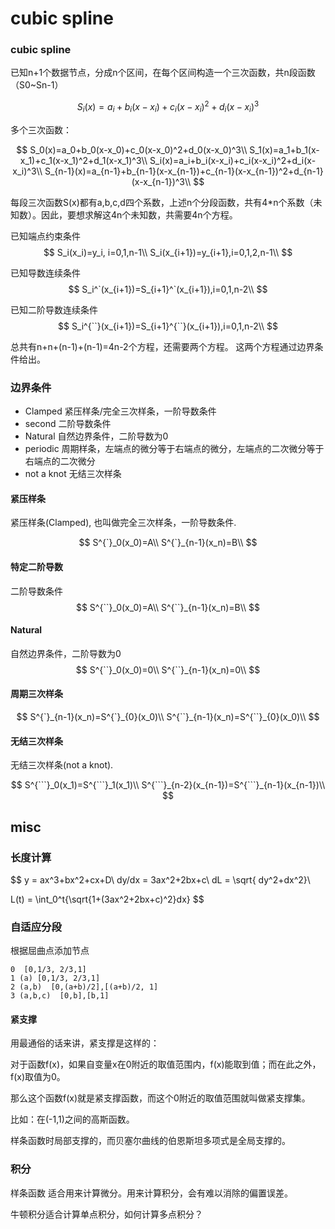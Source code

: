 # cubic spline

### cubic spline


已知n+1个数据节点，分成n个区间，在每个区间构造一个三次函数，共n段函数（S0~Sn-1）

$$
S_i(x)=a_i+b_i(x-x_i)+c_i(x-x_i)^2+d_i(x-x_i)^3
$$

多个三次函数：

$$
S_0(x)=a_0+b_0(x-x_0)+c_0(x-x_0)^2+d_0(x-x_0)^3\\
S_1(x)=a_1+b_1(x-x_1)+c_1(x-x_1)^2+d_1(x-x_1)^3\\
S_i(x)=a_i+b_i(x-x_i)+c_i(x-x_i)^2+d_i(x-x_i)^3\\
S_{n-1}(x)=a_{n-1}+b_{n-1}(x-x_{n-1})+c_{n-1}(x-x_{n-1})^2+d_{n-1}(x-x_{n-1})^3\\
$$

每段三次函数S(x)都有a,b,c,d四个系数，上述n个分段函数，共有4*n个系数（未知数）。因此，要想求解这4n个未知数，共需要4n个方程。


已知端点约束条件
$$
S_i(x_i)=y_i, i=0,1,n-1\\
S_i(x_{i+1})=y_{i+1},i=0,1,2,n-1\\
$$


已知导数连续条件
$$
S_i^`(x_{i+1})=S_{i+1}^`(x_{i+1}),i=0,1,n-2\\
$$

已知二阶导数连续条件
$$
S_i^{``}(x_{i+1})=S_{i+1}^{``}(x_{i+1}),i=0,1,n-2\\
$$

总共有n+n+(n-1)+(n-1)=4n-2个方程，还需要两个方程。
这两个方程通过边界条件给出。 


### 边界条件
- Clamped 紧压样条/完全三次样条，一阶导数条件
- second 二阶导数条件
- Natural 自然边界条件，二阶导数为0
- periodic 周期样条，左端点的微分等于右端点的微分，左端点的二次微分等于右端点的二次微分
- not a knot 无结三次样条

#### 紧压样条
紧压样条(Clamped), 也叫做完全三次样条，一阶导数条件.

$$
S^{`}_0(x_0)=A\\
S^{`}_{n-1}(x_n)=B\\
$$

#### 特定二阶导数 

二阶导数条件
$$
S^{``}_0(x_0)=A\\
S^{``}_{n-1}(x_n)=B\\
$$


#### Natural
自然边界条件，二阶导数为0
$$
S^{``}_0(x_0)=0\\
S^{``}_{n-1}(x_n)=0\\
$$

#### 周期三次样条
$$
S^{`}_{n-1}(x_n)=S^{`}_{0}(x_0)\\
S^{``}_{n-1}(x_n)=S^{``}_{0}(x_0)\\
$$

#### 无结三次样条
无结三次样条(not a knot).

$$
S^{```}_0(x_1)=S^{```}_1(x_1)\\
S^{```}_{n-2}(x_{n-1})=S^{```}_{n-1}(x_{n-1})\\
$$

## misc


### 长度计算


$$
y = ax^3+bx^2+cx+D\\
dy/dx = 3ax^2+2bx+c\\
dL = \sqrt{ dy^2+dx^2}\\

L(t) = \int_0^t{\sqrt{1+(3ax^2+2bx+c)^2}dx}
$$


### 自适应分段
根据屈曲点添加节点
```
0  [0,1/3, 2/3,1]
1 (a) [0,1/3, 2/3,1]
2 (a,b)  [0,(a+b)/2],[(a+b)/2, 1]
3 (a,b,c)  [0,b],[b,1]
```

#### 紧支撑
用最通俗的话来讲，紧支撑是这样的：

对于函数f(x)，如果自变量x在0附近的取值范围内，f(x)能取到值；而在此之外，f(x)取值为0。

那么这个函数f(x)就是紧支撑函数，而这个0附近的取值范围就叫做紧支撑集。

比如：在(-1,1)之间的高斯函数。


样条函数时局部支撑的，而贝塞尔曲线的伯恩斯坦多项式是全局支撑的。


### 积分
样条函数 适合用来计算微分。用来计算积分，会有难以消除的偏置误差。

牛顿积分适合计算单点积分，如何计算多点积分？